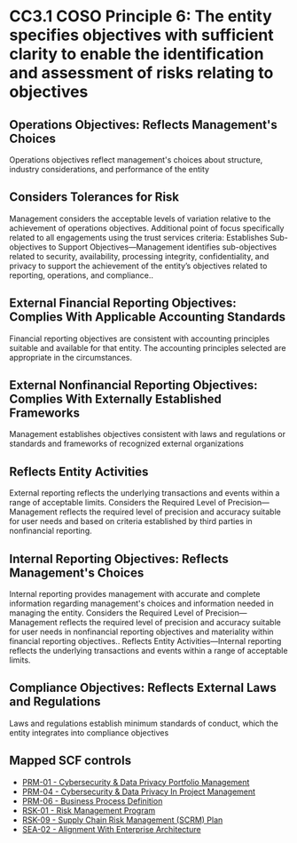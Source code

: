 # CC3.1 COSO Principle 6: The entity specifies objectives with sufficient clarity to enable the identification and assessment of risks relating to objectives
## Operations Objectives: Reflects Management's Choices
Operations objectives reflect management's choices about structure, industry considerations, and performance of the entity
## Considers Tolerances for Risk
Management considers the acceptable levels of variation relative to the achievement of operations objectives. Additional point of focus specifically related to all engagements using the trust services criteria: Establishes Sub-objectives to Support Objectives—Management identifies sub-objectives related to security, availability, processing integrity, confidentiality, and privacy to support the achievement of the entity’s objectives related to reporting, operations, and compliance..
## External Financial Reporting Objectives: Complies With Applicable Accounting Standards
Financial reporting objectives are consistent with accounting principles suitable and available for that entity. The accounting principles selected are appropriate in the circumstances.
## External Nonfinancial Reporting Objectives: Complies With Externally Established Frameworks
Management establishes objectives consistent with laws and regulations or standards and frameworks of recognized external organizations
## Reflects Entity Activities
External reporting reflects the underlying transactions and events within a range of acceptable limits. Considers the Required Level of Precision—Management reflects the required level of precision and accuracy suitable for user needs and based on criteria established by third parties in nonfinancial reporting.
## Internal Reporting Objectives: Reflects Management's Choices
Internal reporting provides management with accurate and complete information regarding management's choices and information needed in managing the entity. Considers the Required Level of Precision—Management reflects the required level of precision and accuracy suitable for user needs in nonfinancial reporting objectives and materiality within financial reporting objectives.. Reflects Entity Activities—Internal reporting reflects the underlying transactions and events within a range of acceptable limits.
## Compliance Objectives: Reflects External Laws and Regulations
Laws and regulations establish minimum standards of conduct, which the entity integrates into compliance objectives
## Mapped SCF controls
- [PRM-01 - Cybersecurity & Data Privacy Portfolio Management](../scf/prm-01-cybersecurity&dataprivacyportfoliomanagement.md)
- [PRM-04 - Cybersecurity & Data Privacy In Project Management](../scf/prm-04-cybersecurity&dataprivacyinprojectmanagement.md)
- [PRM-06 - Business Process Definition](../scf/prm-06-businessprocessdefinition.md)
- [RSK-01 - Risk Management Program](../scf/rsk-01-riskmanagementprogram.md)
- [RSK-09 - Supply Chain Risk Management (SCRM) Plan](../scf/rsk-09-supplychainriskmanagement(scrm)plan.md)
- [SEA-02 - Alignment With Enterprise Architecture](../scf/sea-02-alignmentwithenterprisearchitecture.md)